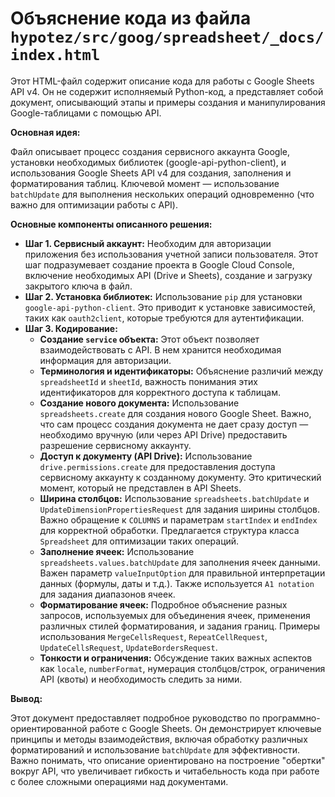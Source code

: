# Объяснение кода из файла `hypotez/src/goog/spreadsheet/_docs/index.html`

Этот HTML-файл содержит описание кода для работы с Google Sheets API v4.  Он не содержит исполняемый Python-код, а представляет собой документ, описывающий этапы и примеры создания и манипулирования Google-таблицами с помощью API.

**Основная идея:**

Файл описывает процесс создания сервисного аккаунта Google, установки необходимых библиотек (google-api-python-client), и использования Google Sheets API v4 для создания, заполнения и форматирования таблиц.  Ключевой момент — использование `batchUpdate` для выполнения нескольких операций одновременно (что важно для оптимизации работы с API).

**Основные компоненты описанного решения:**

* **Шаг 1. Сервисный аккаунт:**  Необходим для авторизации приложения без использования учетной записи пользователя.  Этот шаг подразумевает создание проекта в Google Cloud Console, включение необходимых API (Drive и Sheets), создание и загрузку закрытого ключа в файл.
* **Шаг 2. Установка библиотек:**  Использование `pip` для установки `google-api-python-client`.  Это приводит к установке зависимостей, таких как `oauth2client`, которые требуются для аутентификации.
* **Шаг 3. Кодирование:**
    * **Создание `service` объекта:** Этот объект позволяет взаимодействовать с API.  В нем хранится необходимая информация для авторизации.
    * **Терминология и идентификаторы:**  Объяснение различий между `spreadsheetId` и `sheetId`, важность понимания этих идентификаторов для корректного доступа к таблицам.
    * **Создание нового документа:**  Использование `spreadsheets.create` для создания нового Google Sheet. Важно, что сам процесс создания документа не дает сразу доступ — необходимо вручную (или через API Drive) предоставить разрешение сервисному аккаунту.
    * **Доступ к документу (API Drive):**  Использование `drive.permissions.create` для предоставления доступа сервисному аккаунту к созданному документу. Это критический момент, который не представлен в API Sheets.
    * **Ширина столбцов:**  Использование `spreadsheets.batchUpdate` и `UpdateDimensionPropertiesRequest` для задания ширины столбцов. Важно обращение к `COLUMNS` и параметрам `startIndex` и `endIndex` для корректной обработки.  Предлагается структура класса `Spreadsheet` для оптимизации таких операций.
    * **Заполнение ячеек:**  Использование `spreadsheets.values.batchUpdate` для заполнения ячеек данными.  Важен параметр `valueInputOption` для правильной интерпретации данных (формулы, даты и т.д.). Также используется `A1 notation` для задания диапазонов ячеек.
    * **Форматирование ячеек:**  Подробное объяснение разных запросов, используемых для объединения ячеек, применения различных стилей форматирования, и задания границ. Примеры использования `MergeCellsRequest`, `RepeatCellRequest`, `UpdateCellsRequest`, `UpdateBordersRequest`.
    * **Тонкости и ограничения:**  Обсуждение таких важных аспектов как `locale`, `numberFormat`, нумерация столбцов/строк,  ограничения API (квоты) и необходимость следить за ними.
    
**Вывод:**

Этот документ предоставляет подробное руководство по программно-ориентированной работе с Google Sheets.  Он демонстрирует ключевые принципы и методы взаимодействия, включая обработку различных форматирований и использование `batchUpdate` для эффективности.  Важно понимать, что описание ориентировано на построение "обертки" вокруг API, что увеличивает гибкость и читабельность кода при работе с более сложными операциями над документами.